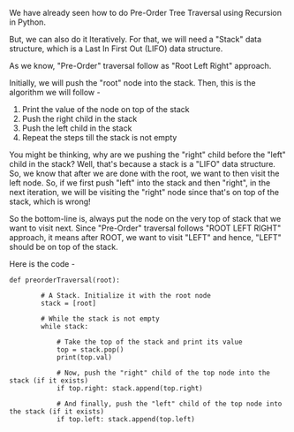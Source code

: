 We have already seen how to do Pre-Order Tree Traversal using Recursion in Python.

But, we can also do it Iteratively. For that, we will need a "Stack" data structure, which is a Last In First Out (LIFO) data structure.

As we know, "Pre-Order" traversal follow as "Root Left Right" approach.

Initially, we will push the "root" node into the stack. Then, this is the algorithm we will follow - 

 1. Print the value of the node on top of the stack
 2. Push the right child in the stack
 3. Push the left child in the stack
 4. Repeat the steps till the stack is not empty

You might be thinking, why are we pushing the "right" child before the "left" child in the stack? Well, that's because a stack is a "LIFO" data structure. So, we know that after we are done with the root, we want to then visit the left node. So, if we first push "left" into the stack and then "right", in the next iteration, we will be visiting the "right" node since that's on top of the stack, which is wrong!

So the bottom-line is, always put the node on the very top of stack that we want to visit next. Since "Pre-Order" traversal follows "ROOT LEFT RIGHT" approach, it means after ROOT, we want to visit "LEFT" and hence, "LEFT" should be on top of the stack.

Here is the code - 

    def preorderTraversal(root):

            # A Stack. Initialize it with the root node
            stack = [root]
            
            # While the stack is not empty
            while stack:
                
                # Take the top of the stack and print its value
                top = stack.pop()
                print(top.val)
                
                # Now, push the "right" child of the top node into the stack (if it exists)
                if top.right: stack.append(top.right)
                
                # And finally, push the "left" child of the top node into the stack (if it exists)
                if top.left: stack.append(top.left)